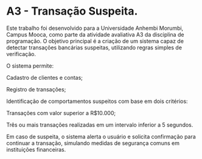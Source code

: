 # A3 - Transação Suspeita.
Este trabalho foi desenvolvido para a Universidade Anhembi Morumbi, Campus Mooca, como parte da atividade avaliativa A3 da disciplina de programação. O objetivo principal é a criação de um sistema capaz de detectar transações bancárias suspeitas, utilizando regras simples de verificação.

O sistema permite:

Cadastro de clientes e contas;

Registro de transações;

Identificação de comportamentos suspeitos com base em dois critérios:

Transações com valor superior a R$10.000;

Três ou mais transações realizadas em um intervalo inferior a 5 segundos.

Em caso de suspeita, o sistema alerta o usuário e solicita confirmação para continuar a transação, simulando medidas de segurança comuns em instituições financeiras.
